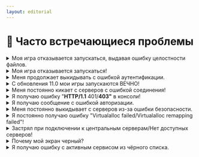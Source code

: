 ```yaml
---
layout: editorial
---
```


# 👾 Часто встречающиеся проблемы

<details>

<summary>Моя игра отказывается запускаться, выдавая ошибку целостности файлов.</summary>

### "Пожалуйста, проверьте целостность файлов игры. Попытка изменить файлы игры может привести к глобальному бану."

Перейдите к файлам игры SCP:SL, которые можно найти, щелкнув правой кнопкой мыши на SCP:SLSL в библиотеке Steam, выбрав "Свойства", "Локальные файлы" и "Обзор".\
Найдите файл/папку, которая отображается в ошибке, и удалите ее. Чаще всего он находится в папке `SCPSL_Data`.\
После этого вернитесь в "Свойства" игры SCP:SL и нажмите "Проверить целостность файлов игры".

</details>

<details>

<summary>Моя игра отказывается запускаться!</summary>

### Но мой компьютер соответствует минимальным системным требованиям!

Проверьте, есть ли у вас в папке `Rouming` папка с названием `SCP Secret Laboratory`, доступ к которой можно получить, нажав клавиши `Windows Key + R` и набрав `%appdata%`. Если ее там нет, создайте папку с именем `SCP Secret Laboratory` и снова запустите игру.

Если же папка `SCP Secret Laboratory` присутствует, но игра все равно не запускается, то попробуйте скачать [ЭТО](https://aka.ms/vs/16/release/vc\_redist.x64.exe)

Если ни один из вышеперечисленных способов не помог решить вашу проблему, пожалуйста, [откройте тикет](https://discord.com/channels/303447420224929792/1063501395489214555), чтобы мы могли оказать вам дальнейшую помощь.

</details>

<details>

<summary>Меня продолжает выкидывать с ошибкой аутентификации.</summary>

### "Клиент не смог своевременно пройти аутентификацию."

Введите ar в консоли игрока (\~).

Если это не устранит проблему, попробуйте следующие варианты запуска, начиная сверху вниз.

* Добавьте -httpproxy в опции запуска SCP:SL в steam. Это можно сделать, щелкнув правой кнопкой мыши на SCP:SL в библиотеке steam и выбрав свойства.
* Удалите предыдущий вариант запуска и добавьте вместо него -unitywebrequest.
* Удалите предыдущую опцию запуска и попробуйте -unitywebrequestdispatcher. Обратите внимание, что это повлияет на время загрузки списка серверов.

</details>

<details>

<summary>С обновления 11.0 мои игры запускаются ВЕЧНО!</summary>

Недавнее обновление значительно увеличило время загрузки на старых жестких дисках. Если вы видите `SCPSL.exe` в диспетчере задач, игра запущена и будет загружаться. На старом оборудовании это может занять до 5 минут.

</details>

<details>

<summary>Меня постоянно кикает с серверов с ошибкой соединения!</summary>

### "Соединение потеряно (Timed out)."

Эта проблема обычно возникает у пользователей, которые испытывают проблемы с домашним интернетом. Прежде чем что-либо предпринимать, убедитесь, что это происходит не только на одном сервере. После этого перейдите на сайт [теста скорости интернета](https://www.speedtest.net/) и запустите тест. Если скорость вашего интернета ниже 5-10 мбит/с (скачка или загрузка), можно предположить, что причиной проблемы является низкая скорость интернета. Также убедитесь, что характеристики вашего компьютера соответствуют минимальным системным требованиям, и что драйверы вашего GPU обновлены.

Если ничего из этого не помогает, [откройте тикет](https://discord.com/channels/303447420224929792/1063501395489214555), и мы вместе с вами проведем дальнейшую диагностику.

</details>

<details>

<summary>Я получаю ошибку "<strong>HTTP/1.1</strong> 401/<strong>403"</strong> в консоли!</summary>

### "**HTTP/1.1** 401 Не авторизован/**403** Запрещено.**"**

Во-первых, убедитесь, что вы не используете VPN для игры в SCP:SL. Известно, что некоторые VPN вызывают эту проблему, поэтому первым делом попробуйте отключить все используемые вами VPN.

Затем, если проблема осталась, попробуйте напрямую подключиться к серверу, на котором вы хотите играть. Если вы смогли подключиться к серверу напрямую, но продолжаете получать эту ошибку в консоли, это означает, что ваш IP, вероятно, блокируется нашими центральными серверами. Чтобы решить эту проблему, отправьте письмо на адрес `security@scpslgame.com`, объяснив свою проблему и описав шаги, которые вы предприняли.

Если вы не можете подключиться к серверам полностью, нам потребуется дальнейшая отладка вашей проблемы. Пожалуйста, [откройте тикет](https://discord.com/channels/303447420224929792/1063501395489214555) и мы вам поможем.

</details>

<details>

<summary>Я получаю сообщение с ошибкой авторизации.</summary>

### "Не авторизован. Пожалуйста, авторизуйтесь в игре, прежде чем запрашивать список серверов."

Попробуйте открыть консоль (обычно это кнопка \~ на клавиатуре), затем введите `ar` и нажмите enter, закрыв консоль, обновите список серверов. Это должно устранить ошибку. Если ошибка не исчезла, попробуйте перезапустить игру/Steam, в противном случае [откройте тикет](https://discord.com/channels/303447420224929792/1063501395489214555) с описанием проблемы.

</details>

<details>

<summary>Меня постоянно выкидывает с серверов из-за ошибки безопасности.</summary>

### "Обработка данных по безопасности сервера была слишком медленной."

Мы не слишком уверены в причине этой ошибки, мы обновим это сообщение, как только получим больше информации о ней.

Перед тем как попробовать выполнить одно из приведенных ниже исправлений, убедитесь, что компьютер соответствуют минимальным системным требованиям, и что драйверы вашего GPU обновлены.

* Перезапустите Steam
* Перезагрузите свой ПК
* Перезапустите маршрутизатор

</details>

<details>

<summary>Я постоянно получаю ошибку "Virtualalloc failed/Virtualalloc remapping failed"!</summary>

Это не проблема с самим SCP:SL, а проблема с вашей оперативной памятью. Эта ошибка обычно появляется, когда у вас недостаточно оперативной памяти для запуска игры. Пожалуйста, закройте другие приложения, чтобы освободить оперативную память, затем попробуйте запустить игру снова. Если проблема сохраняется, перезагрузите компьютер.

</details>

<details>

<summary>Застрял при подключении к центральным серверам/Нет доступных серверов!</summary>

Чтобы исправить ситуацию, перейдите в папку `%AppData%\SCP Secret Laboratory\Internal` и удалите файл с именем `CentralServers`, после чего заново запустите игру.

Если это не помогло, то попробуйте отключить все неиспользуемые сетевые адаптеры. Перейдите в Панель управления, нажав на "Сеть и Интернет", нажмите на "Центр управления сетями и общим доступом", слева вы увидите "Изменить параметры адаптера", нажмите на него и у вас появится список сетевых адаптеров, нажмите правой кнопкой мыши на все неиспользуемые (например, VMWare, VirtualBox и т.д.) и нажмите отключить.

Если и это не помогло, попробуйте отключить все активные антивирусные программы и установить [Malwarebytes](https://www.malwarebytes.com/mwb-download/thankyou/). После установки Malwarebytes запустите полное сканирование и поместите все обнаруженные угрозы в карантин.

</details>

<details>

<summary>Почему мой экран черный?</summary>

В зависимости от типа вашего GPU попробуйте следующее:

Nvidia:

* В панели управления Nvidia измените "Соотношение сторон" на "Без масштабирования" на странице настроек размера и положения рабочего стола.

AMD:

* Настройки AMD Radeon и в разделе "Дисплей" измените режим масштабирования с "Сохранить соотношение сторон" на "Полная панель".

Это также может произойти, если ваш компьютер не соответствует минимальным требованиям, в этом случае мы не сможем вам помочь.

</details>

<details>

<summary>Я получаю ошибку с активным сервисом из чёрного списка.</summary>

### "В вашей системе запущена системная служба из черного списка, удалите ее, чтобы играть в SCP:SL."

Единственной причиной этой ошибки является программа под названием "Process Hacker". Если на вашем компьютере установлена эта программа, вам необходимо удалить ее, прежде чем вы сможете играть. После удаления "Process Hacker" вам также необходимо отключить созданную им службу.

Это можно сделать, открыв командную строку и набрав следующее:\
sc stop kprocesshacker3\
sc delete kprocesshacker3

</details>
